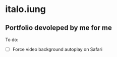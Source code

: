 # italo.iung
## Portfolio devoleped by me for me

To do:
- [ ] Force video background autoplay on Safari
